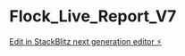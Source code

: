 # Flock_Live_Report_V7

[Edit in StackBlitz next generation editor ⚡️](https://stackblitz.com/~/github.com/HxSx79/Flock_Live_Report_V7)